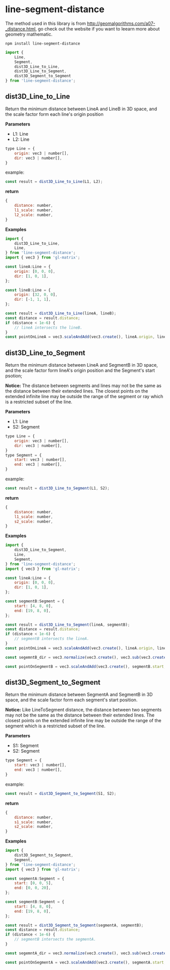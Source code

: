 # line-segment-distance

The method used in this library is from http://geomalgorithms.com/a07-_distance.html, go check out the website if you want to leearn more about geometry mathematic.

`npm install line-segment-distance`
```javascript
import {
    Line,
    Segment,
    dist3D_Line_to_Line,
    dist3D_Line_to_Segment,
    dist3D_Segment_to_Segment
} from 'line-segment-distance';
```

## dist3D_Line_to_Line

Return the minimum distance between LineA and LineB in 3D space, and 
the scale factor form each line's origin position

**Parameters**
-   L1: Line
-   L2: Line
```javascript
type Line = {
    origin: vec3 | number[],
    dir: vec3 | number[],
}
```
example:
```javascript
const result = dist3D_Line_to_Line(L1, L2);
```
**return**
```javascript
{
    distance: number,
    l1_scale: number,
    l2_scale: number,
}
```
**Examples**
```javascript
import {
    dist3D_Line_to_Line,
    Line,
} from 'line-segment-distance';
import { vec3 } from 'gl-matrix';

const lineA:Line = {
    origin: [0, 0, 0],
    dir: [1, 0, 1],
};

const lineB:Line = {
    origin: [32, 0, 0],
    dir: [-1, 1, 1],
};

const result = dist3D_Line_to_Line(lineA, lineB);
const distance = result.distance;
if (distance < 1e-6) {
    // lineA intersects the lineB.
}
const pointOnLineA = vec3.scaleAndAdd(vec3.create(), lineA.origin, lineA.dir, result.l1_scale);
```

## dist3D_Line_to_Segment

Return the minimum distance between LineA and SegmentB in 3D space, and 
the scale factor form lineA's origin position and the Segment's start psotion;

**Notice:**
The distance between segments and lines may not be the same as the distance between their extended lines. The closest points on the extended infinite line may be outside the range of the segment or ray which is a restricted subset of the line.

**Parameters**
-   L1: Line
-   S2: Segment
```javascript
type Line = {
    origin: vec3 | number[],
    dir: vec3 | number[],
}
type Segment = {
    start: vec3 | number[],
    end: vec3 | number[],
}
```
example:
```javascript
const result = dist3D_Line_to_Segment(L1, S2);
```
**return**
```javascript
{
    distance: number,
    l1_scale: number,
    s2_scale: number,
}
```
**Examples**
```javascript
import {
    dist3D_Line_to_Segment,
    Line,
    Segment,
} from 'line-segment-distance';
import { vec3 } from 'gl-matrix';

const lineA:Line = {
    origin: [0, 0, 0],
    dir: [1, 0, 1],
};

const segmentB:Segment = {
    start: [4, 8, 0],
    end: [19, 8, 0],
};

const result = dist3D_Line_to_Segment(lineA, segmentB);
const distance = result.distance;
if (distance < 1e-6) {
    // segmentB intersects the lineA.
}
const pointOnLineA = vec3.scaleAndAdd(vec3.create(), lineA.origin, lineA.dir, result.l1_scale);

const segemntB_dir = vec3.normalize(vec3.create(), vec3.sub(vec3.create(), segmentB.end, segmentB.start));

const pointOnSegmentB = vec3.scaleAndAdd(vec3.create(), segmentB.start, segemntB_dir, result.s2_scale);
```


## dist3D_Segment_to_Segment

Return the minimum distance between SegmentA and SegmentB in 3D space, and 
the scale factor form each segment's start position.

**Notice:**
Like LineToSegment distance, the distance between two segments may not be the same as the distance between their extended lines. The closest points on the extended infinite line may be outside the range of the segment which is a restricted subset of the line.

**Parameters**
-   S1: Segment
-   S2: Segment
```javascript
type Segment = {
    start: vec3 | number[],
    end: vec3 | number[],
}
```
example:
```javascript
const result = dist3D_Segment_to_Segment(S1, S2);
```
**return**
```javascript
{
    distance: number,
    s1_scale: number,
    s2_scale: number,
}
```
**Examples**
```javascript
import {
    dist3D_Segment_to_Segment,
    Segment,
} from 'line-segment-distance';
import { vec3 } from 'gl-matrix';

const segmentA:Segment = {
    start: [0, 0, 5],
    end: [0, 0, 20],
};

const segmentB:Segment = {
    start: [4, 8, 0],
    end: [19, 8, 0],
};

const result = dist3D_Segment_to_Segment(segmentA, segmentB);
const distance = result.distance;
if (distance < 1e-6) {
    // segmentB intersects the segmentA.
}

const segemntA_dir = vec3.normalize(vec3.create(), vec3.sub(vec3.create(), segmentA.end, segmentA.start));

const pointOnSegmentA = vec3.scaleAndAdd(vec3.create(), segmentA.start, segemntA_dir, result.s2_scale);
```